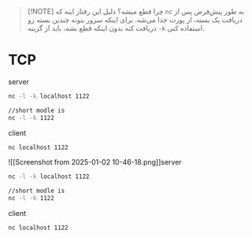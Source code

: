
> [!NOTE] چرا قطع میشه؟
> دلیل این رفتار اینه که `nc` به طور پیش‌فرض پس از دریافت یک بسته، از پورت جدا می‌شه.
> برای اینکه سرور بتونه چندین بسته رو دریافت کنه بدون اینکه قطع بشه، باید از گزینه `-k` استفاده کنی.

# TCP
server
```bash
nc -l -k localhost 1122

//short modle is
nc -l -k 1122

```
client
```bash
nc localhost 1122
```


![[Screenshot from 2025-01-02 10-46-18.png]]server
```bash
nc -l -k localhost 1122

//short modle is
nc -l -k 1122

```
client
```bash
nc localhost 1122
```
